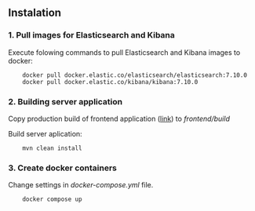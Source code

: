 ## Instalation

### 1. Pull images for Elasticsearch and Kibana

Execute folowing commands to pull Elasticsearch and Kibana images to docker:

	    docker pull docker.elastic.co/elasticsearch/elasticsearch:7.10.0
	    docker pull docker.elastic.co/kibana/kibana:7.10.0

### 2.  Building server application
	
Copy production build of frontend application ([link](https://gitlab.fel.cvut.cz/svagrmic/bp-application)) to *frontend/build* 

Build server aplication:

	    mvn clean install

### 3. Create docker containers

Change settings in *docker-compose.yml* file.

		docker compose up